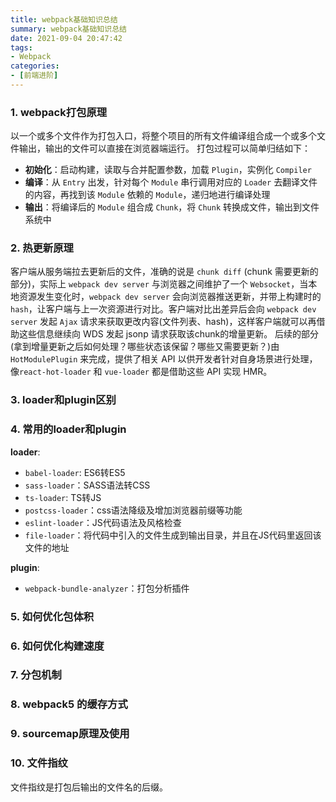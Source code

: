 ```yaml
---
title: webpack基础知识总结
summary: webpack基础知识总结
date: 2021-09-04 20:47:42
tags:
- Webpack
categories:
- [前端进阶]
---
```


### 1. webpack打包原理
以一个或多个文件作为打包入口，将整个项目的所有文件编译组合成一个或多个文件输出，输出的文件可以直接在浏览器端运行。
打包过程可以简单归结如下：
- **初始化**：启动构建，读取与合并配置参数，加载 `Plugin`，实例化 `Compiler`
- **编译**：从 `Entry` 出发，针对每个 `Module` 串行调用对应的 `Loader` 去翻译文件的内容，再找到该 `Module` 依赖的 `Module`，递归地进行编译处理
- **输出**：将编译后的 `Module` 组合成 `Chunk`，将 `Chunk` 转换成文件，输出到文件系统中

### 2. 热更新原理
客户端从服务端拉去更新后的文件，准确的说是 `chunk diff` (chunk 需要更新的部分)，实际上 `webpack dev server` 与浏览器之间维护了一个 `Websocket`，当本地资源发生变化时，`webpack dev server` 会向浏览器推送更新，并带上构建时的 `hash`，让客户端与上一次资源进行对比。客户端对比出差异后会向 `webpack dev server` 发起 `Ajax` 请求来获取更改内容(文件列表、hash)，这样客户端就可以再借助这些信息继续向 WDS 发起 jsonp 请求获取该chunk的增量更新。
后续的部分(拿到增量更新之后如何处理？哪些状态该保留？哪些又需要更新？)由 `HotModulePlugin` 来完成，提供了相关 API 以供开发者针对自身场景进行处理，像`react-hot-loader` 和 `vue-loader` 都是借助这些 API 实现 HMR。
### 3. loader和plugin区别

### 4. 常用的loader和plugin
**loader**:
- `babel-loader`: ES6转ES5
- `sass-loader`：SASS语法转CSS
- `ts-loader`: TS转JS
- `postcss-loader`：css语法降级及增加浏览器前缀等功能
- `eslint-loader`：JS代码语法及风格检查
- `file-loader`：将代码中引入的文件生成到输出目录，并且在JS代码里返回该文件的地址

**plugin**: 
- `webpack-bundle-analyzer`：打包分析插件

### 5. 如何优化包体积

### 6. 如何优化构建速度

### 7. 分包机制

### 8. webpack5 的缓存方式

### 9. sourcemap原理及使用


### 10. 文件指纹
文件指纹是打包后输出的文件名的后缀。